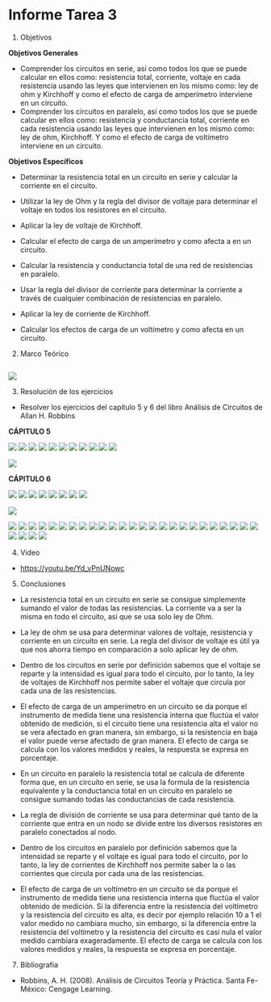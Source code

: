 # Informe Tarea 3

1. Objetivos

 __Objetivos Generales__

* Comprender los circuitos en serie, así como todos los que se puede calcular en ellos como: resistencia total, corriente, voltaje en cada resistencia usando las leyes que intervienen en los mismo como: ley de ohm y Kirchhoff y como el efecto de carga de amperímetro interviene en un circuito.
* Comprender los circuitos en paralelo, así como todos los que se puede calcular en ellos como: resistencia y conductancia total, corriente en cada resistencia usando las leyes que intervienen en los mismo como: ley de ohm, Kirchhoff. Y como el efecto de carga de voltímetro interviene en un circuito. 

__Objetivos Específicos__
* Determinar la resistencia total en un circuito en serie y calcular la corriente en el circuito.
* Utilizar la ley de Ohm y la regla del divisor de voltaje para determinar el voltaje en todos los resistores en el circuito.
* Aplicar la ley de voltaje de Kirchhoff. 
* Calcular el efecto de carga de un amperímetro y como afecta a en un circuito.



* Calcular la resistencia y conductancia total de una red de resistencias en paralelo.
* Usar la regla del divisor de corriente para determinar la corriente a través de cualquier combinación de resistencias en paralelo.
* Aplicar la ley de corriente de Kirchhoff.
* Calcular los efectos de carga de un voltímetro y como afecta en un circuito.

2. Marco Teórico

![]()

![](https://github.com/ItzAdoc/ImagenesD3/blob/main/Paralelo.PNG)

3. Resolución de los ejercicios
* Resolver los ejercicios del capítulo 5 y 6 del libro Análisis de Circuitos de Allan H. Robbins

__CÁPITULO 5__

![](https://github.com/ItzAdoc/ImagenesD3/blob/main/5-29.PNG)
![](https://github.com/ItzAdoc/ImagenesD3/blob/main/5-29a.PNG)
![](https://github.com/ItzAdoc/ImagenesD3/blob/main/5-29.bPNG)
![](https://github.com/ItzAdoc/ImagenesD3/blob/main/5-31.PNG)
![](https://github.com/ItzAdoc/ImagenesD3/blob/main/5-31a.PNG)
![](https://github.com/ItzAdoc/ImagenesD3/blob/main/5-31b.PNG)
![](https://github.com/ItzAdoc/ImagenesD3/blob/main/5-33.PNG)
![](https://github.com/ItzAdoc/ImagenesD3/blob/main/5-33a.PNG)
![](https://github.com/ItzAdoc/ImagenesD3/blob/main/5-33b.PNG)
![](https://github.com/ItzAdoc/ImagenesD3/blob/main/5-35.PNG)
![](https://github.com/ItzAdoc/ImagenesD3/blob/main/5-35a.PNG)

![](https://github.com/ItzAdoc/ImagenesD3/blob/main/45-47.jpg)

__CÁPITULO 6__

![](https://github.com/ItzAdoc/ImagenesD3/blob/main/6-1.PNG)
![](https://github.com/ItzAdoc/ImagenesD3/blob/main/6-1a.PNG)
![](https://github.com/ItzAdoc/ImagenesD3/blob/main/6-3.PNG)
![](https://github.com/ItzAdoc/ImagenesD3/blob/main/6-5.PNG)
![](https://github.com/ItzAdoc/ImagenesD3/blob/main/6-5a.PNG)
![](https://github.com/ItzAdoc/ImagenesD3/blob/main/6-5b.PNG)
![](https://github.com/ItzAdoc/ImagenesD3/blob/main/6-7.PNG)
![](https://github.com/ItzAdoc/ImagenesD3/blob/main/6-9.PNG)

![](https://github.com/ItzAdoc/ImagenesD3/blob/main/6-9a.PNG)

![](https://github.com/ItzAdoc/ImagenesD3/blob/main/6-9b.PNG)
![](https://github.com/ItzAdoc/ImagenesD3/blob/main/6-9c.PNG)
![](https://github.com/ItzAdoc/ImagenesD3/blob/main/6-11.PNG)
![](https://github.com/ItzAdoc/ImagenesD3/blob/main/6-11a.PNG)
![](https://github.com/ItzAdoc/ImagenesD3/blob/main/6-11b.PNG)
![](https://github.com/ItzAdoc/ImagenesD3/blob/main/6-13.PNG)
![](https://github.com/ItzAdoc/ImagenesD3/blob/main/6-13a.PNG)
![](https://github.com/ItzAdoc/ImagenesD3/blob/main/6-15.PNG)
![](https://github.com/ItzAdoc/ImagenesD3/blob/main/6-15a.PNG)
![](https://github.com/ItzAdoc/ImagenesD3/blob/main/6-17.PNG)
![](https://github.com/ItzAdoc/ImagenesD3/blob/main/6-17a.PNG)
![](https://github.com/ItzAdoc/ImagenesD3/blob/main/6-19.PNG)
![](https://github.com/ItzAdoc/ImagenesD3/blob/main/6-19aa.PNG)
![](https://github.com/ItzAdoc/ImagenesD3/blob/main/6-19b.PNG)
![](https://github.com/ItzAdoc/ImagenesD3/blob/main/21.jpg)
![](https://github.com/ItzAdoc/ImagenesD3/blob/main/23.jpg)
![](https://github.com/ItzAdoc/ImagenesD3/blob/main/25.jpg)
![](https://github.com/ItzAdoc/ImagenesD3/blob/main/27.jpg)
![](https://github.com/ItzAdoc/ImagenesD3/blob/main/29.jpg)
![](https://github.com/ItzAdoc/ImagenesD3/blob/main/31.jpg)
![](https://github.com/ItzAdoc/ImagenesD3/blob/main/31a.jpg)
![](https://github.com/ItzAdoc/ImagenesD3/blob/main/33.jpg)
![](https://github.com/ItzAdoc/ImagenesD3/blob/main/35.jpg)
![](https://github.com/ItzAdoc/ImagenesD3/blob/main/37.jpg)
![](https://github.com/ItzAdoc/ImagenesD3/blob/main/39.jpg)
![](https://github.com/ItzAdoc/ImagenesD3/blob/main/41.jpg)
![](https://github.com/ItzAdoc/ImagenesD3/blob/main/43.jpg)
![](https://github.com/ItzAdoc/ImagenesD3/blob/main/45.jpg)
![](https://github.com/ItzAdoc/ImagenesD3/blob/main/47.jpg)






4. Video

* https://youtu.be/Yd_vPnUNowc

5. Conclusiones 

* La resistencia total en un circuito en serie se consigue simplemente sumando el valor de todas las resistencias. La corriente va a ser la misma en todo el circuito, así que se usa solo ley de Ohm.  
* La ley de ohm se usa para determinar valores de voltaje, resistencia y corriente en un circuito en serie. La regla del divisor de voltaje es útil ya que nos ahorra tiempo en comparación a solo aplicar ley de ohm.
*  Dentro de los circuitos en serie por definición sabemos que el voltaje se reparte y la intensidad es igual para todo el circuito, por lo tanto, la ley de voltajes de Kirchhoff nos permite saber el voltaje que circula por cada una de las resistencias. 
*  El efecto de carga de un amperímetro en un circuito se da porque el instrumento de medida tiene una resistencia interna que fluctúa el valor obtenido de medición, si el circuito tiene una resistencia alta el valor no se vera afectado en gran manera, sin embargo, si la resistencia en baja el valor puede verse afectado de gran manera. El efecto de carga se calcula con los valores medidos y reales, la respuesta se expresa en porcentaje. 

* En un circuito en paralelo la resistencia total se calcula de diferente forma que, en un circuito en serie, se usa la formula de la resistencia equivalente y la conductancia total en un circuito en paralelo se consigue sumando todas las conductancias de cada resistencia.
* La regla de división de corriente se usa para determinar qué tanto de la corriente que entra en un nodo se divide entre los diversos resistores en paralelo conectados al nodo.
* Dentro de los circuitos en paralelo por definición sabemos que la intensidad se reparte y el voltaje es igual para todo el circuito, por lo tanto, la ley de corrientes de Kirchhoff nos permite saber la o las corrientes que circula por cada una de las resistencias. 
* El efecto de carga de un voltímetro en un circuito se da porque el instrumento de medida tiene una resistencia interna que fluctúa el valor obtenido de medición. Si la diferencia entre la resistencia del voltímetro y la resistencia del circuito es alta, es decir por ejemplo relación 10 a 1 el valor medido no cambiara mucho, sin embargo, si la diferencia entre la resistencia del voltímetro y la resistencia del circuito es casi nula el valor medido cambiara exageradamente. El efecto de carga se calcula con los valores medidos y reales, la respuesta se expresa en porcentaje. 


7. Bibliografía
* Robbins, A. H. (2008). Análisis de Circuitos Teoría y Práctica. Santa Fe-México: Cengage Learning. 
